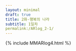 ```yaml
---
layout: minimal
draft: true
title: 2화-행복의 나라
subtitle: 1일차
permalink:/ARlog_2-1/
---
```


{% include MMARlog4.html %}
